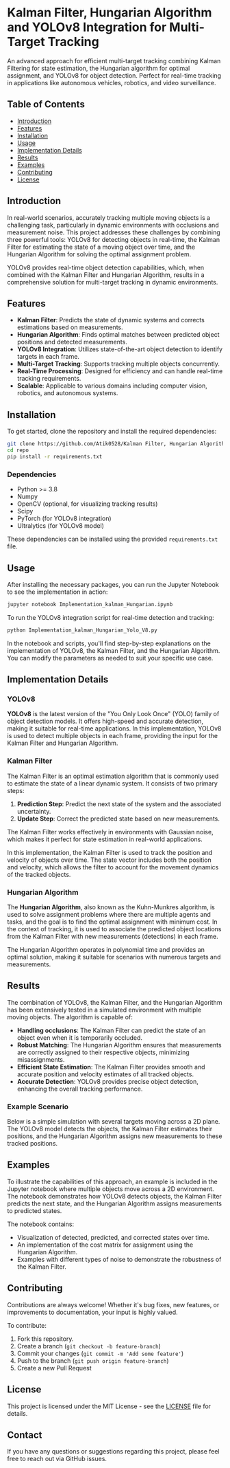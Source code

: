 # Kalman Filter, Hungarian Algorithm and YOLOv8 Integration for Multi-Target Tracking

An advanced approach for efficient multi-target tracking combining Kalman Filtering for state estimation, the Hungarian algorithm for optimal assignment, and YOLOv8 for object detection. Perfect for real-time tracking in applications like autonomous vehicles, robotics, and video surveillance.

## Table of Contents
- [Introduction](#introduction)
- [Features](#features)
- [Installation](#installation)
- [Usage](#usage)
- [Implementation Details](#implementation-details)
- [Results](#results)
- [Examples](#examples)
- [Contributing](#contributing)
- [License](#license)

## Introduction
In real-world scenarios, accurately tracking multiple moving objects is a challenging task, particularly in dynamic environments with occlusions and measurement noise. This project addresses these challenges by combining three powerful tools: YOLOv8 for detecting objects in real-time, the Kalman Filter for estimating the state of a moving object over time, and the Hungarian Algorithm for solving the optimal assignment problem.

YOLOv8 provides real-time object detection capabilities, which, when combined with the Kalman Filter and Hungarian Algorithm, results in a comprehensive solution for multi-target tracking in dynamic environments.

## Features
- **Kalman Filter**: Predicts the state of dynamic systems and corrects estimations based on measurements.
- **Hungarian Algorithm**: Finds optimal matches between predicted object positions and detected measurements.
- **YOLOv8 Integration**: Utilizes state-of-the-art object detection to identify targets in each frame.
- **Multi-Target Tracking**: Supports tracking multiple objects concurrently.
- **Real-Time Processing**: Designed for efficiency and can handle real-time tracking requirements.
- **Scalable**: Applicable to various domains including computer vision, robotics, and autonomous systems.

## Installation
To get started, clone the repository and install the required dependencies:

```bash
git clone https://github.com/Atik0528/Kalman Filter, Hungarian Algorithm and YOLOv8 Integration for Multi-Target Tracking.git
cd repo
pip install -r requirements.txt
```

### Dependencies
- Python >= 3.8
- Numpy
- OpenCV (optional, for visualizing tracking results)
- Scipy
- PyTorch (for YOLOv8 integration)
- Ultralytics (for YOLOv8 model)

These dependencies can be installed using the provided `requirements.txt` file.

## Usage
After installing the necessary packages, you can run the Jupyter Notebook to see the implementation in action:

```bash
jupyter notebook Implementation_kalman_Hungarian.ipynb
```

To run the YOLOv8 integration script for real-time detection and tracking:

```bash
python Implementation_kalman_Hungarian_Yolo_V8.py
```

In the notebook and scripts, you'll find step-by-step explanations on the implementation of YOLOv8, the Kalman Filter, and the Hungarian Algorithm. You can modify the parameters as needed to suit your specific use case.

## Implementation Details
### YOLOv8
**YOLOv8** is the latest version of the "You Only Look Once" (YOLO) family of object detection models. It offers high-speed and accurate detection, making it suitable for real-time applications. In this implementation, YOLOv8 is used to detect multiple objects in each frame, providing the input for the Kalman Filter and Hungarian Algorithm.

### Kalman Filter
The Kalman Filter is an optimal estimation algorithm that is commonly used to estimate the state of a linear dynamic system. It consists of two primary steps:

1. **Prediction Step**: Predict the next state of the system and the associated uncertainty.
2. **Update Step**: Correct the predicted state based on new measurements.

The Kalman Filter works effectively in environments with Gaussian noise, which makes it perfect for state estimation in real-world applications.

In this implementation, the Kalman Filter is used to track the position and velocity of objects over time. The state vector includes both the position and velocity, which allows the filter to account for the movement dynamics of the tracked objects.

### Hungarian Algorithm
The **Hungarian Algorithm**, also known as the Kuhn-Munkres algorithm, is used to solve assignment problems where there are multiple agents and tasks, and the goal is to find the optimal assignment with minimum cost. In the context of tracking, it is used to associate the predicted object locations from the Kalman Filter with new measurements (detections) in each frame.

The Hungarian Algorithm operates in polynomial time and provides an optimal solution, making it suitable for scenarios with numerous targets and measurements.

## Results
The combination of YOLOv8, the Kalman Filter, and the Hungarian Algorithm has been extensively tested in a simulated environment with multiple moving objects. The algorithm is capable of:

- **Handling occlusions**: The Kalman Filter can predict the state of an object even when it is temporarily occluded.
- **Robust Matching**: The Hungarian Algorithm ensures that measurements are correctly assigned to their respective objects, minimizing misassignments.
- **Efficient State Estimation**: The Kalman Filter provides smooth and accurate position and velocity estimates of all tracked objects.
- **Accurate Detection**: YOLOv8 provides precise object detection, enhancing the overall tracking performance.

### Example Scenario
Below is a simple simulation with several targets moving across a 2D plane. The YOLOv8 model detects the objects, the Kalman Filter estimates their positions, and the Hungarian Algorithm assigns new measurements to these tracked positions.

## Examples
To illustrate the capabilities of this approach, an example is included in the Jupyter notebook where multiple objects move across a 2D environment. The notebook demonstrates how YOLOv8 detects objects, the Kalman Filter predicts the next state, and the Hungarian Algorithm assigns measurements to predicted states.

The notebook contains:
- Visualization of detected, predicted, and corrected states over time.
- An implementation of the cost matrix for assignment using the Hungarian Algorithm.
- Examples with different types of noise to demonstrate the robustness of the Kalman Filter.

## Contributing
Contributions are always welcome! Whether it's bug fixes, new features, or improvements to documentation, your input is highly valued.

To contribute:
1. Fork this repository.
2. Create a branch (`git checkout -b feature-branch`)
3. Commit your changes (`git commit -m 'Add some feature'`)
4. Push to the branch (`git push origin feature-branch`)
5. Create a new Pull Request

## License
This project is licensed under the MIT License - see the [LICENSE](LICENSE) file for details.

## Contact
If you have any questions or suggestions regarding this project, please feel free to reach out via GitHub issues.

